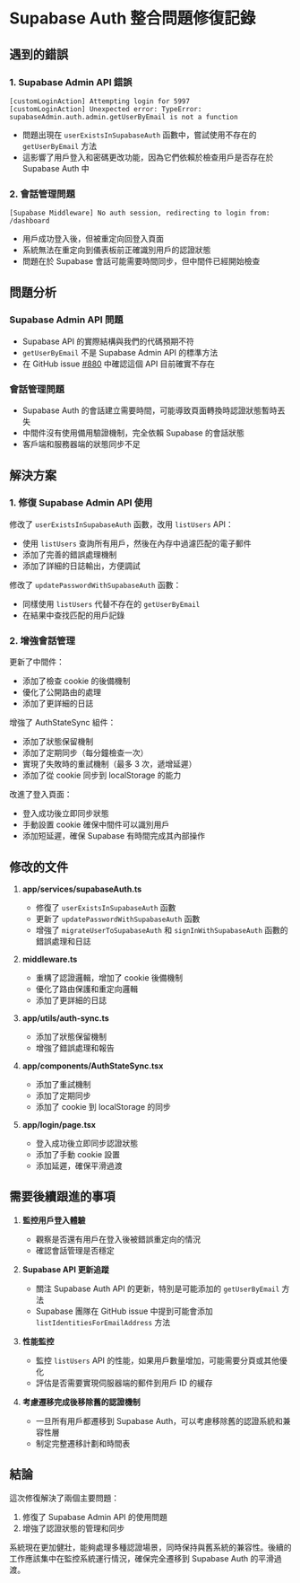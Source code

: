 # Supabase Auth 整合問題修復記錄

## 遇到的錯誤

### 1. Supabase Admin API 錯誤
```
[customLoginAction] Attempting login for 5997
[customLoginAction] Unexpected error: TypeError: supabaseAdmin.auth.admin.getUserByEmail is not a function
```

- 問題出現在 `userExistsInSupabaseAuth` 函數中，嘗試使用不存在的 `getUserByEmail` 方法
- 這影響了用戶登入和密碼更改功能，因為它們依賴於檢查用戶是否存在於 Supabase Auth 中

### 2. 會話管理問題
```
[Supabase Middleware] No auth session, redirecting to login from: /dashboard
```

- 用戶成功登入後，但被重定向回登入頁面
- 系統無法在重定向到儀表板前正確識別用戶的認證狀態
- 問題在於 Supabase 會話可能需要時間同步，但中間件已經開始檢查

## 問題分析

### Supabase Admin API 問題
- Supabase API 的實際結構與我們的代碼預期不符
- `getUserByEmail` 不是 Supabase Admin API 的標準方法
- 在 GitHub issue [#880](https://github.com/supabase/auth/issues/880) 中確認這個 API 目前確實不存在

### 會話管理問題
- Supabase Auth 的會話建立需要時間，可能導致頁面轉換時認證狀態暫時丟失
- 中間件沒有使用備用驗證機制，完全依賴 Supabase 的會話狀態
- 客戶端和服務器端的狀態同步不足

## 解決方案

### 1. 修復 Supabase Admin API 使用

修改了 `userExistsInSupabaseAuth` 函數，改用 `listUsers` API：
- 使用 `listUsers` 查詢所有用戶，然後在內存中過濾匹配的電子郵件
- 添加了完善的錯誤處理機制
- 添加了詳細的日誌輸出，方便調試

修改了 `updatePasswordWithSupabaseAuth` 函數：
- 同樣使用 `listUsers` 代替不存在的 `getUserByEmail`
- 在結果中查找匹配的用戶記錄

### 2. 增強會話管理

更新了中間件：
- 添加了檢查 cookie 的後備機制
- 優化了公開路由的處理
- 添加了更詳細的日誌

增強了 AuthStateSync 組件：
- 添加了狀態保留機制
- 添加了定期同步（每分鐘檢查一次）
- 實現了失敗時的重試機制（最多 3 次，遞增延遲）
- 添加了從 cookie 同步到 localStorage 的能力

改進了登入頁面：
- 登入成功後立即同步狀態
- 手動設置 cookie 確保中間件可以識別用戶
- 添加短延遲，確保 Supabase 有時間完成其內部操作

## 修改的文件

1. **app/services/supabaseAuth.ts**
   - 修復了 `userExistsInSupabaseAuth` 函數
   - 更新了 `updatePasswordWithSupabaseAuth` 函數
   - 增強了 `migrateUserToSupabaseAuth` 和 `signInWithSupabaseAuth` 函數的錯誤處理和日誌

2. **middleware.ts**
   - 重構了認證邏輯，增加了 cookie 後備機制
   - 優化了路由保護和重定向邏輯
   - 添加了更詳細的日誌

3. **app/utils/auth-sync.ts**
   - 添加了狀態保留機制
   - 增強了錯誤處理和報告

4. **app/components/AuthStateSync.tsx**
   - 添加了重試機制
   - 添加了定期同步
   - 添加了 cookie 到 localStorage 的同步

5. **app/login/page.tsx**
   - 登入成功後立即同步認證狀態
   - 添加了手動 cookie 設置
   - 添加延遲，確保平滑過渡

## 需要後續跟進的事項

1. **監控用戶登入體驗**
   - 觀察是否還有用戶在登入後被錯誤重定向的情況
   - 確認會話管理是否穩定

2. **Supabase API 更新追蹤**
   - 關注 Supabase Auth API 的更新，特別是可能添加的 `getUserByEmail` 方法
   - Supabase 團隊在 GitHub issue 中提到可能會添加 `listIdentitiesForEmailAddress` 方法

3. **性能監控**
   - 監控 `listUsers` API 的性能，如果用戶數量增加，可能需要分頁或其他優化
   - 評估是否需要實現伺服器端的郵件到用戶 ID 的緩存

4. **考慮遷移完成後移除舊的認證機制**
   - 一旦所有用戶都遷移到 Supabase Auth，可以考慮移除舊的認證系統和兼容性層
   - 制定完整遷移計劃和時間表

## 結論

這次修復解決了兩個主要問題：
1. 修復了 Supabase Admin API 的使用問題
2. 增強了認證狀態的管理和同步

系統現在更加健壯，能夠處理多種認證場景，同時保持與舊系統的兼容性。後續的工作應該集中在監控系統運行情況，確保完全遷移到 Supabase Auth 的平滑過渡。 